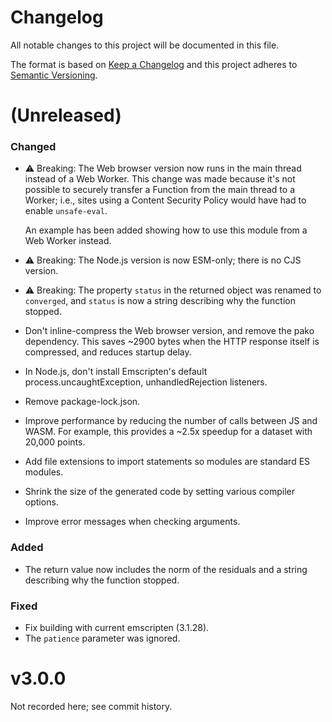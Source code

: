 # Changelog

All notable changes to this project will be documented in this file.

The format is based on [Keep a Changelog](http://keepachangelog.com/) and this
project adheres to [Semantic Versioning](http://semver.org/).

(Unreleased)
==================
### Changed
* ⚠️ Breaking: The Web browser version now runs in the main thread instead of a
  Web Worker. This change was made because it's not possible to securely
  transfer a Function from the main thread to a Worker; i.e., sites using a
  Content Security Policy would have had to enable `unsafe-eval`.

  An example has been added showing how to use this module from a Web Worker
  instead.
* ⚠️ Breaking: The Node.js version is now ESM-only; there is no CJS version.
* ⚠️ Breaking: The property `status` in the returned object was renamed to
  `converged`, and `status` is now a string describing why the function stopped.
* Don't inline-compress the Web browser version, and remove the pako dependency.
  This saves ~2900 bytes when the HTTP response itself is compressed, and
  reduces startup delay.
* In Node.js, don't install Emscripten's default process.uncaughtException,
  unhandledRejection listeners.
* Remove package-lock.json.
* Improve performance by reducing the number of calls between JS and WASM. For
  example, this provides a ~2.5x speedup for a dataset with 20,000 points.
* Add file extensions to import statements so modules are standard ES modules.
* Shrink the size of the generated code by setting various compiler options.
* Improve error messages when checking arguments.
### Added
* The return value now includes the norm of the residuals and a string
  describing why the function stopped.
### Fixed
* Fix building with current emscripten (3.1.28).
* The `patience` parameter was ignored.

v3.0.0
==================
Not recorded here; see commit history.
